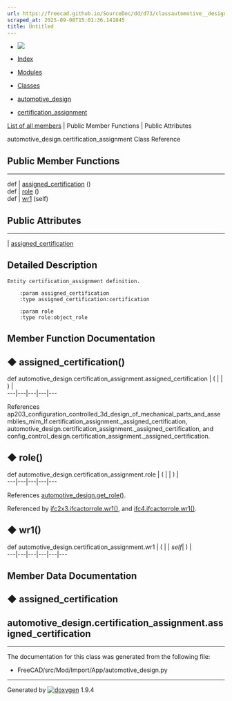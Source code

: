 ```yaml
---
url: https://freecad.github.io/SourceDoc/dd/d73/classautomotive__design_1_1certification__assignment.html
scraped_at: 2025-09-08T15:01:36.141845
title: Untitled
---
```


  * [ ![](https://www.freecad.org/svg/logo-freecad.svg) ](https://freecadweb.org "FreeCAD")
  * [Index](../../index.html "Index")
  * [Modules](../../modules.html "Modules list")
  * [Classes](../../annotated.html "Annotated list")

  * [automotive_design](../../d4/ddf/namespaceautomotive__design.html)
  * [certification_assignment](../../dd/d73/classautomotive__design_1_1certification__assignment.html)

[List of all members](../../d2/d50/classautomotive__design_1_1certification__assignment-members.html) | Public Member Functions | Public Attributes

automotive_design.certification_assignment Class Reference

##  Public Member Functions  
  
---  
def | [assigned_certification](../../dd/d73/classautomotive__design_1_1certification__assignment.html#ae52945c5447eba0f7fae88225aac36f1) ()  
def | [role](../../dd/d73/classautomotive__design_1_1certification__assignment.html#ae2efe9d4a4023161a46e2d49a82e5406) ()  
def | [wr1](../../dd/d73/classautomotive__design_1_1certification__assignment.html#a68c6b6ed8428a20d290a2d1e297fa539) (self)  
  
##  Public Attributes  
  
---  
|
[assigned_certification](../../dd/d73/classautomotive__design_1_1certification__assignment.html#a5c21604611f5f3919249139c04edabdc)  
  
## Detailed Description

    
    
    Entity certification_assignment definition.
    
        :param assigned_certification
        :type assigned_certification:certification
    
        :param role
        :type role:object_role

## Member Function Documentation

## ◆ assigned_certification()

def automotive_design.certification_assignment.assigned_certification  | ( | | ) |   
---|---|---|---|---  
  
References
ap203_configuration_controlled_3d_design_of_mechanical_parts_and_assemblies_mim_lf.certification_assignment._assigned_certification,
automotive_design.certification_assignment._assigned_certification, and
config_control_design.certification_assignment._assigned_certification.

## ◆ role()

def automotive_design.certification_assignment.role  | ( | | ) |   
---|---|---|---|---  
  
References
[automotive_design.get_role()](../../d4/ddf/namespaceautomotive__design.html#aa39c3b3145ab49b56fd7b3de3f8effb4).

Referenced by
[ifc2x3.ifcactorrole.wr1()](../../d9/d2f/classifc2x3_1_1ifcactorrole.html#ae281a252ec7f6b1d00c2b9989182978f),
and
[ifc4.ifcactorrole.wr1()](../../d8/d4c/classifc4_1_1ifcactorrole.html#aad59c64b5c5e278a59b5366592647b2d).

## ◆ wr1()

def automotive_design.certification_assignment.wr1  | ( |  | _self_| ) |   
---|---|---|---|---|---  
  
## Member Data Documentation

## ◆ assigned_certification

automotive_design.certification_assignment.assigned_certification  
---  
  
* * *

The documentation for this class was generated from the following file:

  * FreeCAD/src/Mod/Import/App/automotive_design.py

* * *

Generated by
[![doxygen](../../doxygen.svg)](https://www.doxygen.org/index.html) 1.9.4

